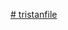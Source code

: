 [# tristanfile](https://drive.google.com/file/d/1lA2TG1-4rU87Hqtbl7dOvUfzoRopy72k/view?usp=sharing)
